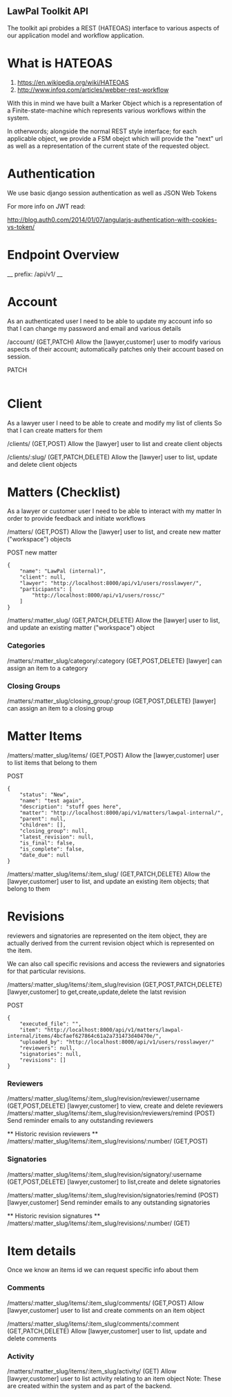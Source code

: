 LawPal Toolkit API
------------------


The toolkit api probides a REST (HATEOAS) interface to various aspects of our application
model and workflow application.


What is HATEOAS
===============

1. https://en.wikipedia.org/wiki/HATEOAS
2. http://www.infoq.com/articles/webber-rest-workflow

With this in mind we have built a Marker Object which is a representation of
a Finite-state-machine which represents various workflows within the system.

In otherwords; alongside the normal REST style interface; for each applicable
object, we provide a FSM obejct which will provide the "next" url as well as a
representation of the current state of the requested object.


Authentication
==============

We use basic django session authentication as well as JSON Web Tokens

For more info on JWT read:

http://blog.auth0.com/2014/01/07/angularjs-authentication-with-cookies-vs-token/


Endpoint Overview
=================

__ prefix: /api/v1/ __

Account
=======

As an authenticated user
I need to be able to update my account info
so that I can change my password and email and various details

/account/ (GET,PATCH)
    Allow the [lawyer,customer] user to modify various aspects of their account; automatically
    patches only their account based on session.

PATCH
```

```

Client
======

As a lawyer user
I need to be able to create and modify my list of clients
So that I can create matters for them

/clients/ (GET,POST)
    Allow the [lawyer] user to list and create client objects

/clients/:slug/ (GET,PATCH,DELETE)
    Allow the [lawyer] user to list, update and delete client objects


Matters (Checklist)
===================

As a lawyer or customer user
I need to be able to interact with my matter
In order to provide feedback and initiate workflows

/matters/ (GET,POST)
    Allow the [lawyer] user to list, and create new matter ("workspace") objects

POST new matter
```
{
    "name": "LawPal (internal)", 
    "client": null, 
    "lawyer": "http://localhost:8000/api/v1/users/rosslawyer/", 
    "participants": [
        "http://localhost:8000/api/v1/users/rossc/"
    ]
}
```

/matters/:matter_slug/ (GET,PATCH,DELETE)
    Allow the [lawyer] user to list, and update an existing matter ("workspace") object

### Categories
/matters/:matter_slug/category/:category (GET,POST,DELETE)
    [lawyer] can assign an item to a category


### Closing Groups
/matters/:matter_slug/closing_group/:group (GET,POST,DELETE)
    [lawyer] can assign an item to a closing group


Matter Items
============

/matters/:matter_slug/items/ (GET,POST)
    Allow the [lawyer,customer] user to list items that belong to them

POST
```
{
    "status": "New",
    "name": "test again",
    "description": "stuff goes here",
    "matter": "http://localhost:8000/api/v1/matters/lawpal-internal/",
    "parent": null,
    "children": [],
    "closing_group": null,
    "latest_revision": null,
    "is_final": false,
    "is_complete": false,
    "date_due": null
}
```

/matters/:matter_slug/items/:item_slug/ (GET,PATCH,DELETE)
    Allow the [lawyer,customer] user to list, and update an existing item
    objects; that belong to them

# Revisions

reviewers and signatories are represented on the item object, they are actually
derived from the current revision object which is represented on the item.

We can also call specific revisions and access the reviewers and signatories for
that particular revisions.

/matters/:matter_slug/items/:item_slug/revision (GET,POST,PATCH,DELETE)
    [lawyer,customer] to get,create,update,delete the latst revision

POST
```
{
    "executed_file": "", 
    "item": "http://localhost:8000/api/v1/matters/lawpal-internal/items/4bcfaef627864c61a2a731473d40470e/",
    "uploaded_by": "http://localhost:8000/api/v1/users/rosslawyer/"
    "reviewers": null, 
    "signatories": null, 
    "revisions": []
}
```


### Reviewers

/matters/:matter_slug/items/:item_slug/revision/reviewer/:username (GET,POST,DELETE)
    [lawyer,customer] to view, create and delete reviewers
/matters/:matter_slug/items/:item_slug/revision/reviewers/remind (POST)
    Send reminder emails to any outstanding reviewers

** Historic revision reviewers **
/matters/:matter_slug/items/:item_slug/revisions/:number/ (GET,POST)


### Signatories

/matters/:matter_slug/items/:item_slug/revision/signatory/:username (GET,POST,DELETE)
    [lawyer,customer] to list,create and delete signatories

/matters/:matter_slug/items/:item_slug/revision/signatories/remind (POST)
    [lawyer,customer] Send reminder emails to any outstanding signatories

** Historic revision signatures **
/matters/:matter_slug/items/:item_slug/revisions/:number/ (GET)


Item details
============

Once we know an items id we can request specific info about them

### Comments
/matters/:matter_slug/items/:item_slug/comments/ (GET,POST)
    Allow [lawyer,customer] user to list and create comments on an item object

/matters/:matter_slug/items/:item_slug/comments/:comment (GET,PATCH,DELETE)
    Allow [lawyer,customer] user to list, update and delete comments

### Activity
/matters/:matter_slug/items/:item_slug/activity/ (GET) 
    Allow [lawyer,customer] user to list activity relating to an item object
    Note: These are created within the system and as part
    of the backend.
